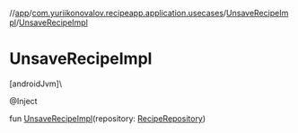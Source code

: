 //[app](../../../index.md)/[com.yuriikonovalov.recipeapp.application.usecases](../index.md)/[UnsaveRecipeImpl](index.md)/[UnsaveRecipeImpl](-unsave-recipe-impl.md)

# UnsaveRecipeImpl

[androidJvm]\

@Inject

fun [UnsaveRecipeImpl](-unsave-recipe-impl.md)(repository: [RecipeRepository](../../com.yuriikonovalov.recipeapp.application/-recipe-repository/index.md))
